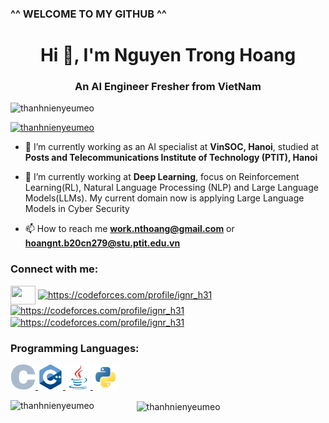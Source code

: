 ### ^^ WELCOME TO MY GITHUB ^^
<link rel="stylesheet" href="https://cdn.jsdelivr.net/npm/bootstrap@4.3.1/dist/css/bootstrap.min.css" integrity="sha384-ggOyR0iXCbMQv3Xipma34MD+dH/1fQ784/j6cY/iJTQUOhcWr7x9JvoRxT2MZw1T" crossorigin="anonymous">
<h1 align="center">Hi 👋, I'm Nguyen Trong Hoang</h1>
<h3 align="center">An AI Engineer Fresher from VietNam</h3>

<p align="left"> <img src="https://komarev.com/ghpvc/?username=thanhnienyeumeo&label=Profile%20views&color=0e75b6&style=flat" alt="thanhnienyeumeo" /> </p>

<p align="left"> <a href="https://github.com/ryo-ma/github-profile-trophy"><img src="https://github-profile-trophy.vercel.app/?username=thanhnienyeumeo" alt="thanhnienyeumeo" /></a> </p>

- 🔭 I’m currently working as an AI specialist at **VinSOC, Hanoi**, studied at **Posts and Telecommunications Institute of Technology (PTIT), Hanoi**

- 🌱 I’m currently working at **Deep Learning**, focus on Reinforcement Learning(RL), Natural Language Processing (NLP) and Large Language Models(LLMs). My current domain now is applying Large Language Models in Cyber Security

- 📫 How to reach me **work.nthoang@gmail.com** or **hoangnt.b20cn279@stu.ptit.edu.vn**


<h3 align="left">Connect with me:</h3>
<p align="left">
<a href="https://www.facebook.com/profile.php?id=100013472084619" target="blank"><img align="center" src="https://raw.githubusercontent.com/rahuldkjain/github-profile-readme-generator/master/src/images/icons/Social/facebook.svg" height="30" width="40" /></a>
<a href="https://codeforces.com/profile/Colder" target="blank"><img align="center" src="https://raw.githubusercontent.com/rahuldkjain/github-profile-readme-generator/master/src/images/icons/Social/codeforces.svg" alt="https://codeforces.com/profile/ignr_h31" height="30" width="40" /></a>
<a href="https://www.instagram.com/colder203/" target="blank"><img align="center" src="https://raw.githubusercontent.com/rahuldkjain/github-profile-readme-generator/master/src/images/icons/Social/instagram.svg" alt="https://codeforces.com/profile/ignr_h31" height="30" width="40" /></a>
<a href="https://www.linkedin.com/in/ho%C3%A0ng-nguy%E1%BB%85n-tr%E1%BB%8Dng-357b422ba/" target="blank"><img align="center" src="https://raw.githubusercontent.com/rahuldkjain/github-profile-readme-generator/master/src/images/icons/Social/linkedin.svg" alt="https://codeforces.com/profile/ignr_h31" height="30" width="40" /></a>

<h3 align="left">Programming Languages:</h3>
<p align="left"> <a href="https://www.cprogramming.com/" target="_blank" rel="noreferrer"> <img src="https://raw.githubusercontent.com/devicons/devicon/master/icons/c/c-original.svg" alt="c" width="40" height="40"/> </a> <a href="https://www.w3schools.com/cpp/" target="_blank" rel="noreferrer"> <img src="https://raw.githubusercontent.com/devicons/devicon/master/icons/cplusplus/cplusplus-original.svg" alt="cplusplus" width="40" height="40"/> </a> <a href="https://www.java.com" target="_blank" rel="noreferrer"> <img src="https://raw.githubusercontent.com/devicons/devicon/master/icons/java/java-original.svg" alt="java" width="40" height="40"/> </a> 
     <a href="https://www.python.org" target="_blank" rel="noreferrer"> <img src="https://raw.githubusercontent.com/devicons/devicon/master/icons/python/python-original.svg" alt="python" width="40" height="40"/> </a> </p>


<div class="col">
        <p><img align="left"
                src="https://github-readme-stats.vercel.app/api/top-langs?username=thanhnienyeumeo&show_icons=true&locale=en&layout=compact"
                alt="thanhnienyeumeo" width="40%" height="10%" /></p>
        <p><img align="center" src="https://github-readme-streak-stats.herokuapp.com/?user=thanhnienyeumeo&"
                alt="thanhnienyeumeo" width="40%" height="30%"/>
        </p>

</div>
